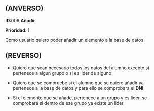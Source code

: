 ## (ANVERSO)

**ID**:006  **Añadir**

**Prioridad**: 1

Como usuario quiero poder añadir un elemento a la base de datos


## (REVERSO)

* Quiero que sean necesario todos los datos del alumno excepto si pertenece a algun grupo o si es lider de alguno

* Quiero que se compruebe si el alumno que se quiere añadir ya pertenece a la base de datos y para ello se comprobara el **DNI**

* Si el elemento que se añade, pertenece a un grupo y es lider, se comprobará si dentro de ese grupo ya existe un lider
